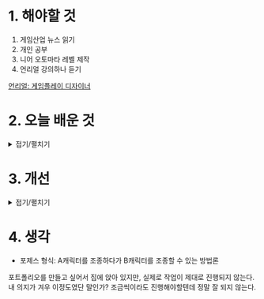 
# 1. 해야할 것

1. 게임산업 뉴스 읽기 
2. 개인 공부  
3. 니어 오토마타 레벨 제작
4. 언리얼 강의하나 듣기

[언리얼: 게임플레이 디자이너](https://dev.epicgames.com/community/learning/courses/ayn/unreal-engine-01c2fa/mvYv/unreal-engine-de9bf8)

# 2. 오늘 배운 것

<details>
<summary>접기/펼치기</summary>


## 니어 오토마타 레벨 제작
<img width="1920" height="1080" alt="image" src="https://github.com/user-attachments/assets/43d7f41b-4acb-4164-9696-8f45f83bc9ab" />

<img width="1920" height="1080" alt="image" src="https://github.com/user-attachments/assets/abbf87ba-f7cd-4c5b-875b-6d9e70ad6853" />

<img width="1183" height="518" alt="image" src="https://github.com/user-attachments/assets/91ccef24-0231-4efc-8298-237fa6829584" />

</details>




# 3. 개선


<details>
<summary>접기/펼치기</summary>


</details>



# 4. 생각
- 포제스 형식: A캐릭터를 조종하다가 B캐릭터를 조종할 수 있는 방법론

포트폴리오를 만들고 싶어서 집에 앉아 있지만, 실제로 작업이 제대로 진행되지 않는다.\
내 의지가 겨우 이정도였단 말인가? 조금씩이라도 진행해야할텐데 정말 잘 되지 않는다.


